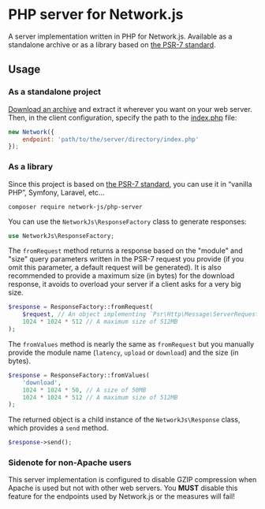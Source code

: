 # PHP server for Network.js

A server implementation written in PHP for Network.js. Available as a standalone archive or as a library based on [the PSR-7 standard](http://www.php-fig.org/psr/psr-7/).

## Usage

### As a standalone project

[Download an archive](https://github.com/network-js/php-server/archive/master.zip) and extract it wherever you want on your web server. Then, in the client configuration, specify the path to the [index.php](index.php) file:

```js
new Network({
    endpoint: 'path/to/the/server/directory/index.php'
});
```

### As a library

Since this project is based on [the PSR-7 standard](http://www.php-fig.org/psr/psr-7/), you can use it in “vanilla PHP”, Symfony, Laravel, etc…

```shell
composer require network-js/php-server
```

You can use the `NetworkJs\ResponseFactory` class to generate responses:

```php
use NetworkJs\ResponseFactory;
```

The `fromRequest` method returns a response based on the "module" and "size" query parameters written in the PSR-7 request you provide (if you omit this parameter, a default request will be generated).
It is also recommended to provide a maximum size (in bytes) for the download response, it avoids to overload your server if a client asks for a very big size.

```php
$response = ResponseFactory::fromRequest(
    $request, // An object implementing `Psr\Http\Message\ServerRequestInterface`
    1024 * 1024 * 512 // A maximum size of 512MB
);
```

The `fromValues` method is nearly the same as `fromRequest` but you manually provide the module name (`latency`, `upload` or `download`) and the size (in bytes).

```php
$response = ResponseFactory::fromValues(
    'download',
    1024 * 1024 * 50, // A size of 50MB
    1024 * 1024 * 512 // A maximum size of 512MB
);
```

The returned object is a child instance of the `NetworkJs\Response` class, which provides a `send` method.

```php
$response->send();
```

### Sidenote for non-Apache users

This server implementation is configured to disable GZIP compression when Apache is used but not with other web servers. You __MUST__ disable this feature for the endpoints used by Network.js or the measures will fail!
